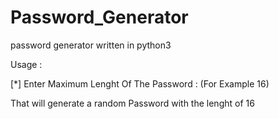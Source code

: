 # Password_Generator
password generator written in python3

Usage :

[*] Enter Maximum Lenght Of The Password : (For Example 16)

That will generate a random Password with the lenght of 16
